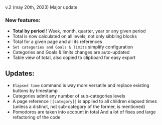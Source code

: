 v.2 (may 20th, 2023) Major update
### New features:
  - **Total by period** ! Week, month, quarter, year or any given period
  - Total is now calculated on all levels, not only sibbling blocks
  - Total for a given page and all its references
  - `Set categories and Goals & limits` simplify configuration
  - Categories and Goals & limits changes are auto-updated
  - Table view of total, also copied to clipboard for easy export

## Updates:
  - `Elapsed time` command is way more versatile and replace existing buttons by timestamp
  - Categories admit any number of sub-categories levels
  - A page reference `[[category]]` is applied to all children elapsed times (unless a distinct, not sub-category of the former, is mentioned)
  - Pomodoros are taken into account in total
And a lot of fixes and large refactoring of the code
